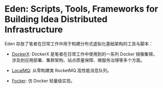 # Eden: Scripts, Tools, Frameworks for Building Idea Distributed Infrastructure

Eden 存放了笔者在日常工作中用于构建分布式虚拟化基础架构的工具与脚本：

- [DockerX](./DockerX): DockerX 是笔者在日常工作中使用到的一系列 Docker 镜像集锦，涉及到应用部署、集群架构、站点质量保障、微服务治理等多个方面。

- [LocalMQ](./LocalMQ): 从零构建类 RocketMQ 高性能消息队列。

- [Focker](./Focker): 仿 Docker 轻量级实现。